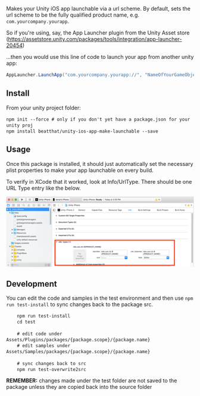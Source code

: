 Makes your Unity iOS app launchable via a url scheme.
By default, sets the url scheme to be the fully qualified product name, e.g. `com.yourcompany.yourapp`.

So if you're using, say, the App Launcher plugin from the Unity Asset store
(https://assetstore.unity.com/packages/tools/integration/app-launcher-20454)

...then you would use this line of code to launch your app from another unity app:

```csharp
AppLauncher.LaunchApp("com.yourcompany.yourapp://", "NameOfYourGameObjectForOnSuccessOnErrorCallbacks");
```

## Install

From your unity project folder:

    npm init --force # only if you don't yet have a package.json for your unity proj
    npm install beatthat/unity-ios-app-make-launchable --save

## Usage

Once this package is installed, it should just automatically set the necessary plist properties to make your app launchable on every build.

To verify in XCode that it worked, look at Info/UrlType. There should be one URL Type entry like the below.

![Launch Window](READMEfiles/images/xcode-url-types.png)

## Development

You can edit the code and samples in the test environment and then use ```npm run test-install``` to sync changes back to the package src.

```
    npm run test-install
    cd test

    # edit code under Assets/Plugins/packages/{package.scope}/{package.name}
    # edit samples under Assets/Samples/packages/{package.scope}/{package.name}

    # sync changes back to src
    npm run test-overwrite2src
```

**REMEMBER:** changes made under the test folder are not saved to the package
unless they are copied back into the source folder
